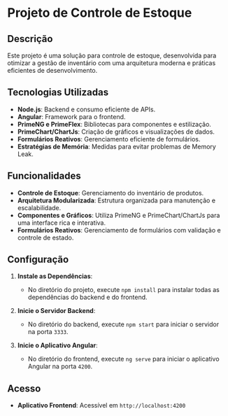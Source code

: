 
# Projeto de Controle de Estoque

## Descrição

Este projeto é uma solução para controle de estoque, desenvolvida para otimizar a gestão de inventário com uma arquitetura moderna e práticas eficientes de desenvolvimento.

## Tecnologias Utilizadas

- **Node.js**: Backend e consumo eficiente de APIs.
- **Angular**: Framework para o frontend.
- **PrimeNG e PrimeFlex**: Bibliotecas para componentes e estilização.
- **PrimeChart/ChartJs**: Criação de gráficos e visualizações de dados.
- **Formulários Reativos**: Gerenciamento eficiente de formulários.
- **Estratégias de Memória**: Medidas para evitar problemas de Memory Leak.

## Funcionalidades

- **Controle de Estoque**: Gerenciamento do inventário de produtos.
- **Arquitetura Modularizada**: Estrutura organizada para manutenção e escalabilidade.
- **Componentes e Gráficos**: Utiliza PrimeNG e PrimeChart/ChartJs para uma interface rica e interativa.
- **Formulários Reativos**: Gerenciamento de formulários com validação e controle de estado.

## Configuração

1. **Instale as Dependências**:
   - No diretório do projeto, execute `npm install` para instalar todas as dependências do backend e do frontend.

3. **Inicie o Servidor Backend**:
   - No diretório do backend, execute `npm start` para iniciar o servidor na porta `3333`.

4. **Inicie o Aplicativo Angular**:
   - No diretório do frontend, execute `ng serve` para iniciar o aplicativo Angular na porta `4200`.

## Acesso

- **Aplicativo Frontend**: Acessível em `http://localhost:4200`
